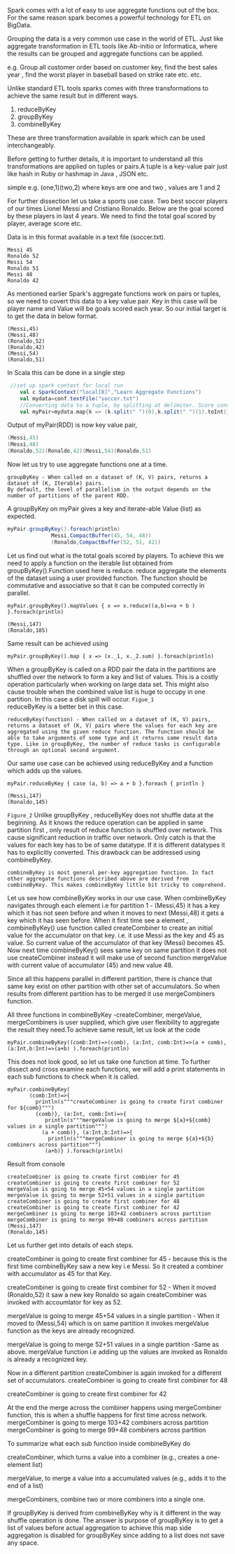 Spark comes with a lot of easy to use aggregate functions out of the box. For the same reason spark becomes a powerful technology for ETL on BigData.

Grouping the data is a very common use case in the world of ETL. Just like aggregate transformation in ETL tools like Ab-initio or Informatica, where the results can be grouped and aggregate functions can be applied.

e.g. Group all customer order based on customer key, find the best sales year , find the worst player in baseball based on strike rate etc. etc.

Unlike standard ETL tools sparks comes with three transformations to achieve the same result but in different ways.

1) reduceByKey 
2) groupByKey  
3) combineByKey  

These are three transformation available in spark which can be used interchangeably.

Before getting to further details, it is important to understand all this transformations are applied on tuples or pairs.A tuple is a key-value pair just like hash in Ruby or hashmap in Java , JSON etc.

simple e.g. (one,1)(two,2) where keys are one and two , values are 1 and 2

For further dissection let us take a sports use case. Two best soccer players of our times Lionel Messi and Cristiano Ronaldo. Below are the goal scored by these players in last 4 years. We need to find the total goal scored by player, average score etc.


Data is in this format available in a text file (soccer.txt).
```Data
Messi 45
Ronaldo 52
Messi 54
Ronaldo 51
Messi 48
Ronaldo 42
```
As mentioned earlier Spark's aggregate functions work on pairs or tuples, so we need to covert this data to a key value pair. Key in this case will be player name and Value will be goals scored each year. So our initial target is to get the data in below format.
```rdd
(Messi,45)
(Messi,48)
(Ronaldo,52)
(Ronaldo,42)
(Messi,54)
(Ronaldo,51)
```
In Scala this can be done in a single step
```Scala
 //set up spark context for local run
    val c SparkContext("local[8]","Learn Aggregate Functions")
    val mydata=conf.textFile("soccer.txt")
    //Converting data to a tuple, by splitting at delimiter. Score converted to a number explicitly
    val myPair=mydata.map{k => (k.split(" ")(0),k.split(" ")(1).toInt)}
```
Output of myPair(RDD) is now key value pair,
```Scala
(Messi,45)
(Messi,48)
(Ronaldo,52)(Ronaldo,42)(Messi,54)(Ronaldo,51)
```
Now let us try to use aggregate functions one at a time.

```Des
groupByKey - When called on a dataset of (K, V) pairs, returns a dataset of (K, Iterable) pairs.
By default, the level of parallelism in the output depends on the number of partitions of the parent RDD.
```
A groupByKey on myPair gives a key and iterate-able Value (list) as expected.
```Scala
myPair.groupByKey().foreach(println)
              Messi,CompactBuffer(45, 54, 48))
              (Ronaldo,CompactBuffer(52, 51, 42))
```
Let us find out what is the total goals scored by players. To achieve this we need to apply a function on the iterable list obtained from groupByKey().Function used here is reduce. reduce aggregate the elements of the dataset using a user provided function. The function should be commutative and associative so that it can be computed correctly in parallel.
```code
myPair.groupByKey().mapValues { x => x.reduce((a,b)=>a + b ) }.foreach(println)
```
```output
(Messi,147)
(Ronaldo,185)
```
Same result can be achieved using
```code
myPair.groupByKey().map { x => (x._1, x._2.sum) }.foreach(println)
```
When a groupByKey is called on a RDD pair the data in the partitions are shuffled over the network to form a key and list of values. This is a costly operation particularly when working on large data set. This might also cause trouble when the combined value list is huge to occupy in one partition. In this case a disk spill will occur.
```Figue_1```  
reduceByKey is a better bet in this case.

```des
reduceByKey(function) - When called on a dataset of (K, V) pairs, returns a dataset of (K, V) pairs where the values for each key are aggregated using the given reduce function. The function should be able to take arguments of some type and it returns same result data type. Like in groupByKey, the number of reduce tasks is configurable through an optional second argument.
```
Our same use case can be achieved using reduceByKey and a function which adds up the values.

```code
myPair.reduceByKey { case (a, b) => a + b }.foreach { println }
```
```Data
(Messi,147)
(Ronaldo,145)
```
```Figure_2```
Unlike groupByKey , reduceByKey does not shuffle data at the beginning. As it knows the reduce operation can be applied in same partition first , only result of reduce function is shuffled over network. This cause significant reduction in traffic over network. Only catch is that the values for each key has to be of same datatype. If it is different datatypes it has to explicitly converted. This drawback can be addressed using combineByKey.
```des
combineByKey is most general per-key aggregation function. In fact other aggregate functions described above are derived from combineByKey. This makes combineByKey little bit tricky to comprehend.
```
Let us see how combineByKey works in our use case. When combineByKey navigates through each element i.e for partition 1 - (Messi,45) it has a key which it has not seen before and when it moves to next (Messi,48) it gets a key which it has seen before. When it first time see a element , combineByKey() use function called createCombiner to create an initial value for the accumulator on that key. i.e. it use Messi as the key and 45 as value. So current value of the accumulator of that key (Messi) becomes 45. Now next time combineByKey() sees same key on same partition it does not use createCombiner instead it will make use of second function mergeValue with current value of accumulator (45) and new value 48.


Since all this happens parallel in different partition, there is chance that same key exist on other partition with other set of accumulators. So when results from different partition has to be merged it use mergeCombiners function.


All three functions in combineByKey -createCombiner, mergeValue, mergeCombiners is user supplied, which give user flexibility to aggregate the result they need.To achieve same result, let us look at the code

```code
myPair.combineByKey((comb:Int)=>(comb), (a:Int, comb:Int)=>(a + comb), (a:Int,b:Int)=>(a+b) ).foreach(println)
```
This does not look good, so let us take one function at time. To further dissect and cross examine each functions, we will add a print statements in each sub functions to check when it is called.
```code
myPair.combineByKey(   
       (comb:Int)=>{
         println(s"""createCombiner is going to create first combiner for ${comb}""")
         (comb)}, (a:Int, comb:Int)=>{
            println(s"""mergeValue is going to merge ${a}+${comb} values in a single partition""")
           (a + comb)}, (a:Int,b:Int)=>{
             println(s"""mergeCombiner is going to merge ${a}+${b} combiners across partition""")
            (a+b)} ).foreach(println)
```
Result from console
```Data
createCombiner is going to create first combiner for 45
createCombiner is going to create first combiner for 52
mergeValue is going to merge 45+54 values in a single partition
mergeValue is going to merge 52+51 values in a single partition
createCombiner is going to create first combiner for 48
createCombiner is going to create first combiner for 42
mergeCombiner is going to merge 103+42 combiners across partition
mergeCombiner is going to merge 99+48 combiners across partition
(Messi,147)
(Ronaldo,145)
```
Let us further get into details of each steps.


createCombiner is going to create first combiner for 45 - because this is the first time combineByKey saw a new key i.e Messi. So it created a combiner with accumulator as 45 for that Key.

createCombiner is going to create first combiner for 52 - When it moved (Ronaldo,52) it saw a new key Ronaldo so again createCombiner was invoked with accoumlator for key as 52.

mergeValue is going to merge 45+54 values in a single partition - When it moved to (Messi,54) which is on same partition it invokes mergeValue function as the keys are already recognized.

mergeValue is going to merge 52+51 values in a single partition -Same as above. mergeValue function i.e adding up the values are invoked as Ronaldo is already a recognized key.

Now in a different partition createCombiner is again invoked for a different set of accumulators.
createCombiner is going to create first combiner for 48

createCombiner is going to create first combiner for 42

At the end the merge across the combiner happens using mergeCombiner function, this is when a shuffle happens for first time across network.
mergeCombiner is going to merge 103+42 combiners across partition
mergeCombiner is going to merge 99+48 combiners across partition

To summarize what each sub function inside combineByKey do

createCombiner, which turns a value into a combiner (e.g., creates a one-element list)

mergeValue, to merge a value into a accumulated values (e.g., adds it to the end of a list)

mergeCombiners, combine two or more combiners into a single one.


If groupByKey is derived from combineByKey why is it different in the way shuffle operation is done. The answer is purpose of groupByKey is to get a list of values before actual aggregation to achieve this map side aggregation is disabled for groupByKey since adding to a list does not save any space.
